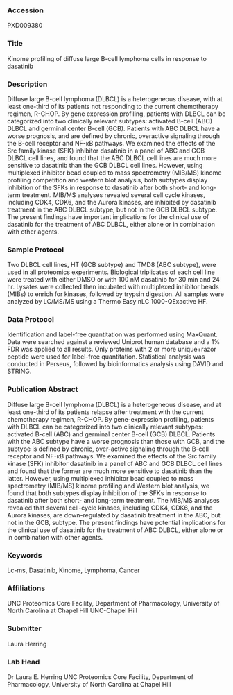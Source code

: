 ### Accession
PXD009380

### Title
Kinome profiling of diffuse large B-cell lymphoma cells in response to dasatinib

### Description
Diffuse large B-cell lymphoma (DLBCL) is a heterogeneous disease, with at least one-third of its patients not responding to the current chemotherapy regimen, R-CHOP.  By gene expression profiling, patients with DLBCL can be categorized into two clinically relevant subtypes: activated B-cell (ABC) DLBCL and germinal center B-cell (GCB).  Patients with ABC DLBCL have a worse prognosis, and are defined by chronic, overactive signaling through the B-cell receptor and NF-κB pathways.  We examined the effects of the Src family kinase (SFK) inhibitor dasatinib in a panel of ABC and GCB DLBCL cell lines, and found that the ABC DLBCL cell lines are much more sensitive to dasatinib than the GCB DLBCL cell lines.  However, using multiplexed inhibitor bead coupled to mass spectrometry (MIB/MS) kinome profiling competition and western blot analysis, both subtypes display inhibition of the SFKs in response to dasatinib after both short- and long-term treatment.  MIB/MS analyses revealed several cell cycle kinases, including CDK4, CDK6, and the Aurora kinases, are inhibited by dasatinib treatment in the ABC DLBCL subtype, but not in the GCB DLBCL subtype.  The present findings have important implications for the clinical use of dasatinib for the treatment of ABC DLBCL, either alone or in combination with other agents.

### Sample Protocol
Two DLBCL cell lines, HT (GCB subtype) and TMD8 (ABC subtype), were used in all proteomics experiments. Biological triplicates of each cell line were treated with either DMSO or with 100 nM dasatinib for 30 min and 24 hr. Lysates were collected then incubated with multiplexed inhibitor beads (MIBs) to enrich for kinases, followed by trypsin digestion. All samples were analyzed by LC/MS/MS using a Thermo Easy nLC 1000-QExactive HF.

### Data Protocol
Identification and label-free quantitation was performed using MaxQuant. Data were searched against a reviewed Uniprot human database and a 1% FDR was applied to all results. Only proteins with 2 or more unique+razor peptide were used for label-free quantitation. Statistical analysis was conducted in Perseus, followed by bioinformatics analysis using DAVID and STRING.

### Publication Abstract
Diffuse large B-cell lymphoma (DLBCL) is a heterogeneous disease, and at least one-third of its patients relapse after treatment with the current chemotherapy regimen, R-CHOP. By gene-expression profiling, patients with DLBCL can be categorized into two clinically relevant subtypes: activated B-cell (ABC) and germinal center B-cell (GCB) DLBCL. Patients with the ABC subtype have a worse prognosis than those with GCB, and the subtype is defined by chronic, over-active signaling through the B-cell receptor and NF-&#x3ba;B pathways. We examined the effects of the Src family kinase (SFK) inhibitor dasatinib in a panel of ABC and GCB DLBCL cell lines and found that the former are much more sensitive to dasatinib than the latter. However, using multiplexed inhibitor bead coupled to mass spectrometry (MIB/MS) kinome profiling and Western blot analysis, we found that both subtypes display inhibition of the SFKs in response to dasatinib after both short- and long-term treatment. The MIB/MS analyses revealed that several cell-cycle kinases, including CDK4, CDK6, and the Aurora kinases, are down-regulated by dasatinib treatment in the ABC, but not in the GCB, subtype. The present findings have potential implications for the clinical use of dasatinib for the treatment of ABC DLBCL, either alone or in combination with other agents.

### Keywords
Lc-ms, Dasatinib, Kinome, Lymphoma, Cancer

### Affiliations
UNC Proteomics Core Facility, Department of Pharmacology, University of North Carolina at Chapel Hill
UNC-Chapel Hill

### Submitter
Laura Herring

### Lab Head
Dr Laura E. Herring
UNC Proteomics Core Facility, Department of Pharmacology, University of North Carolina at Chapel Hill


